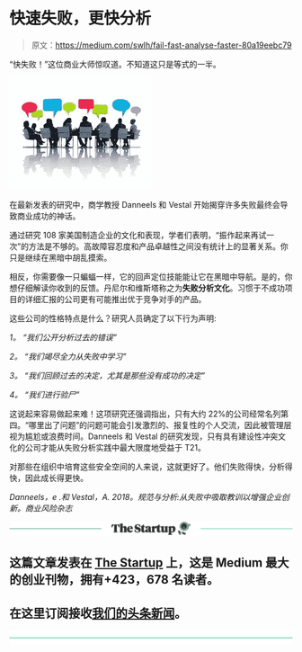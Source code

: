 # 快速失败，更快分析

> 原文：<https://medium.com/swlh/fail-fast-analyse-faster-80a19eebc79>

“快失败！”这位商业大师惊叹道。不知道这只是等式的一半。

![](img/39446d6e549f79dc69a9e97e4c71a813.png)

在最新发表的研究中，商学教授 Danneels 和 Vestal 开始揭穿许多失败最终会导致商业成功的神话。

通过研究 108 家美国制造企业的文化和表现，学者们表明，“振作起来再试一次”的方法是不够的。高故障容忍度和产品卓越性之间没有统计上的显著关系。你只是继续在黑暗中胡乱摸索。

相反，你需要像一只蝙蝠一样，它的回声定位技能能让它在黑暗中导航。是的，你想仔细解读你收到的反馈。丹尼尔和维斯塔称之为**失败分析文化**。习惯于不成功项目的详细汇报的公司更有可能推出优于竞争对手的产品。

这些公司的性格特点是什么？研究人员确定了以下行为声明:

*1。* *“我们公开分析过去的错误”*

*2。* *“我们竭尽全力从失败中学习”*

*3。* *“我们回顾过去的决定，尤其是那些没有成功的决定”*

*4。* *“我们进行验尸”*

这说起来容易做起来难！这项研究还强调指出，只有大约 22%的公司经常名列第四。“哪里出了问题”的问题可能会引发激烈的、报复性的个人交流，因此被管理层视为尴尬或浪费时间。Danneels 和 Vestal 的研究发现，只有具有建设性冲突文化的公司才能从失败分析实践中最大限度地受益于 T21。

对那些在组织中培育这些安全空间的人来说，这就更好了。他们失败得快，分析得快，因此成长得更快。

*Danneels，e .和 Vestal，A. 2018。规范与分析:从失败中吸取教训以增强企业创新。商业风险杂志*

[![](img/308a8d84fb9b2fab43d66c117fcc4bb4.png)](https://medium.com/swlh)

## 这篇文章发表在 [The Startup](https://medium.com/swlh) 上，这是 Medium 最大的创业刊物，拥有+423，678 名读者。

## 在这里订阅接收[我们的头条新闻](https://growthsupply.com/the-startup-newsletter/)。

[![](img/b0164736ea17a63403e660de5dedf91a.png)](https://medium.com/swlh)